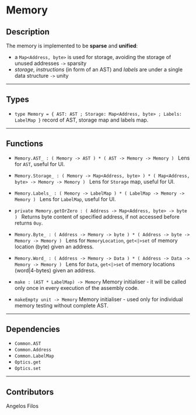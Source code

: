 # Memory

## Description
The memory is implemented to be __sparse__ and __unified__:
* a `Map<Address, byte>` is used for storage, avoiding the storage of unused addresses `->` sparsity
* _storage_, _instructions_ (in form of an AST) and _labels_ are under a single data structure `->` unity
---
## Types
* `type Memory = { AST: AST ; Storage: Map<Address, byte> ; Labels: LabelMap }` 
record of AST, storage map and labels map.
---
## Functions
* `Memory.AST_ : ( Memory -> AST ) * ( AST -> Memory -> Memory ) ` Lens for `AST`, useful for UI.
* `Memory.Storage_ : ( Memory -> Map<Address, byte> ) * ( Map<Address, byte> -> Memory -> Memory ) ` 
Lens for `Storage` map, useful for UI.
* `Memory.Labels_ : ( Memory -> LabelMap ) * ( LabelMap -> Memory -> Memory ) ` Lens for `LabelMap`, useful for UI.

* `private Memory.getOrZero : ( Address -> Map<Address, byte> -> byte ) ` 
Returns byte content of specified address, if not accessed before returns `0uy`.
* `Memory.Byte_ : ( Address -> Memory -> byte ) * ( Address -> byte -> Memory -> Memory ) ` 
Lens for `MemoryLocation`, `get<|>set` of memory location (byte) given an address.
* `Memory.Word_ : ( Address -> Memory -> Data ) * ( Address -> Data -> Memory -> Memory ) ` 
Lens for `Data`, `get<|>set` of memory locations (word|4-bytes) given an address.
* `make : (AST * LabelMap) -> Memory` Memory initialiser - it will be called only once in every execution of the assembly code.
* `makeEmpty unit -> Memory` Memory initialiser - used only for individual memory testing without complete AST.
---
## Dependencies
* `Common.AST`
* `Common.Address`
* `Common.LabelMap`
* `Optics.get`
* `Optics.set`
---
## Contributors
Angelos Filos
